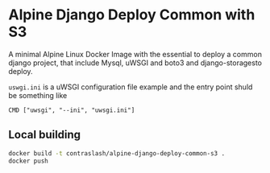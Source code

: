 # Alpine Django Deploy Common with S3

A minimal Alpine Linux Docker Image with the essential to deploy a common django project, that include Mysql, uWSGI and boto3 and django-storagesto deploy.

`uswgi.ini` is a uWSGI configuration file example and the entry point shuld be something like

```
CMD ["uwsgi", "--ini", "uwsgi.ini"]
```

## Local building

```bash
docker build -t contraslash/alpine-django-deploy-common-s3 .
docker push 

```
